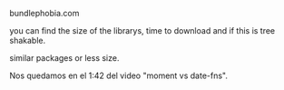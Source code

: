 
bundlephobia.com

you can find the size of the librarys, time to download and if this is tree shakable.

similar packages or less size.

Nos quedamos en el 1:42 del video "moment vs date-fns".

